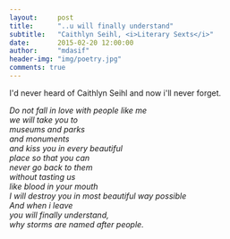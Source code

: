 ```yaml
---
layout:     post
title:      "..u will finally understand"
subtitle:   "Caithlyn Seihl, <i>Literary Sexts</i>"
date:       2015-02-20 12:00:00
author:     "mdasif"
header-img: "img/poetry.jpg"
comments: true
---
```


<p>I'd never heard of Caithlyn Seihl and now i'll never forget.<p>
<i>
Do not fall in love with people like me <br/>
we will take you to<br/>
museums and parks<br/>
and monuments<br/>
and kiss you in every beautiful<br/>
place so that you can<br/>
never go back to them<br/>
without tasting us<br/>
like blood in your mouth<br/>
I will destroy you in most beautiful way possible<br/>
And when i leave<br/>
you will finally understand,<br/>
why storms are named after people.<br/> 
</i>